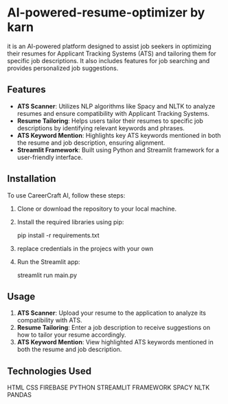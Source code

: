 # AI-powered-resume-optimizer by karn           
it is an AI-powered platform designed to assist job seekers in optimizing their resumes for Applicant Tracking Systems (ATS) and tailoring them for specific job descriptions. It also includes features for job searching and provides personalized job suggestions.

## Features

- **ATS Scanner**: Utilizes NLP algorithms like Spacy and NLTK to analyze resumes and ensure compatibility with Applicant Tracking Systems.
- **Resume Tailoring**: Helps users tailor their resumes to specific job descriptions by identifying relevant keywords and phrases.
- **ATS Keyword Mention**: Highlights key ATS keywords mentioned in both the resume and job description, ensuring alignment.
- **Streamlit Framework**: Built using Python and Streamlit framework for a user-friendly interface.

## Installation

To use CareerCraft AI, follow these steps:

1. Clone or download the repository to your local machine.
2. Install the required libraries using pip:
   
   pip install -r requirements.txt
3. replace  credentials in the projecs  with your own 
4. Run the Streamlit app:
   
   streamlit run main.py
   
## Usage

1. **ATS Scanner**: Upload your resume to the application to analyze its compatibility with ATS.
2. **Resume Tailoring**: Enter a job description to receive suggestions on how to tailor your resume accordingly.
3. **ATS Keyword Mention**: View highlighted ATS keywords mentioned in both the resume and job description.


## Technologies Used
HTML 
CSS
FIREBASE
PYTHON 
STREAMLIT FRAMEWORK 
SPACY 
NLTK
PANDAS


